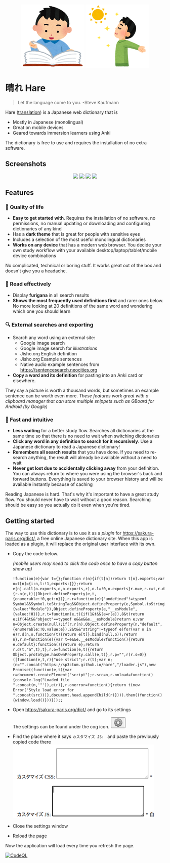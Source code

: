 <p align="center">
<img src="./pics/jisyo_jiten_boy.png"
     width="200px"
     height="200px"
     alt="happy immersion learner reading a book" />
<img src="./pics/nikkouyoku_man.png"
     width="200px"
     height="200px"
     alt="man enjoying the sun" />
</p>

# 晴れ Hare

> Let the language come to you. -Steve Kaufmann

Hare ([translation][hare-translation]) is a Japanese web dictionary that is

* Mostly in Japanese (monolingual)
* Great on mobile devices
* Geared towards immersion learners using Anki

The dictionary is free to use and requires the installation of no extra
software.

## Screenshots

<p align="center" style="margin:0">
  <img width="250px" src="https://raw.githubusercontent.com/sp3ctum/hare/master/pics/screenshots/search.jpg" /> 
  <img width="250px" src="https://raw.githubusercontent.com/sp3ctum/hare/master/pics/screenshots/search-recursive.jpg" />
  <img width="250px" src="https://raw.githubusercontent.com/sp3ctum/hare/master/pics/screenshots/export.jpg" />
  <img width="250px" src="https://raw.githubusercontent.com/sp3ctum/hare/master/pics/screenshots/furigana.jpg" />
</p>

## Features

### 🌴 Quality of life

* **Easy to get started with**. Requires the installation of no software, no
  permissions, no manual updating or downloading and configuring dictionaries of
  any kind
* Has a **dark theme** that is great for people with sensitive eyes
* Includes a selection of the most useful monolingual dictionaries
* **Works on any device** that has a modern web browser. You decide your own
  study workflow with your available desktop/laptop/tablet/mobile device
  combinations

No complicated, technical or boring stuff. It works great out of the box and
doesn't give you a headache.

### 📖 Read effectively

* Display **furigana** in all search results
* **Shows the most frequently used definitions first** and rarer ones below. No
  more looking at 20 definitions of the same word and wondering which one you
  should learn

### 🔍 External searches and exporting

* Search any word using an external site:
  * Google image search
  * Google image search for *illustrations*
  * Jisho.org English definition
  * Jisho.org Example sentences
  * Native audio example sentences from https://sentencesearch.neocities.org
* **Copy a word and its definition** for pasting into an Anki card or elsewhere.

They say a picture is worth a thousand words, but sometimes an example sentence
can be worth even more. *These features work great with a clipboard manager that
can store multiple snippets such as GBoard for Android (by Google)*

### 🚀 Fast and intuitive

* **Less waiting** for a better study flow. Searches all dictionaries at the
  same time so that there is no need to wait when switching dictionaries
* **Click any word in any definition to search for it recursively**. Use a Japanese
  dictionary to read a Japanese dictionary!
* **Remembers all search results** that you have done. If you need to re-search
  anything, the result will already be available without a need to wait
* **Never get lost due to accidentally clicking away** from your definition. You
  can always return to where you were using the browser's back and forward
  buttons. Everything is saved to your browser history and will be available
  instantly because of caching

Reading Japanese is hard. That's why it's important to have a great study flow.
You should never have to wait without a good reason. Searching should be easy so
you actually do it even when you're tired.

## Getting started

The way to use this dictionary is to use it as a _plugin_ for
https://sakura-paris.org/dict/, a free online Japanese dictionary site. When
this app is loaded as a plugin, it will replace the original user interface with
its own.

* Copy the code below.

  _(mobile users may need to click the code once to have a copy button show up)_

  ```
  !function(e){var t={};function r(n){if(t[n])return t[n].exports;var o=t[n]={i:n,l:!1,exports:{}};return e[n].call(o.exports,o,o.exports,r),o.l=!0,o.exports}r.m=e,r.c=t,r.d=function(e,t,n){r.o(e,t)||Object.defineProperty(e,t,{enumerable:!0,get:n})},r.r=function(e){"undefined"!=typeof Symbol&&Symbol.toStringTag&&Object.defineProperty(e,Symbol.toStringTag,{value:"Module"}),Object.defineProperty(e,"__esModule",{value:!0})},r.t=function(e,t){if(1&t&&(e=r(e)),8&t)return e;if(4&t&&"object"==typeof e&&e&&e.__esModule)return e;var n=Object.create(null);if(r.r(n),Object.defineProperty(n,"default",{enumerable:!0,value:e}),2&t&&"string"!=typeof e)for(var o in e)r.d(n,o,function(t){return e[t]}.bind(null,o));return n},r.n=function(e){var t=e&&e.__esModule?function(){return e.default}:function(){return e};return r.d(t,"a",t),t},r.o=function(e,t){return Object.prototype.hasOwnProperty.call(e,t)},r.p="",r(r.s=0)}([function(e,t,r){"use strict";r.r(t);var n;(n="".concat("https://sp3ctum.github.io/hare","/loader.js"),new Promise((function(e,t){var r=document.createElement("script");r.src=n,r.onload=function(){console.log("Loaded file ".concat(n,'"')),e(r)},r.onerror=function(){return t(new Error("Style load error for ".concat(src)))},document.head.appendChild(r)}))).then((function(){window.load()}))}]);;
  ```

* Open https://sakura-paris.org/dict/ and go to its settings

  The settings can be found under the cog icon.
  <img src="./pics/sakura-paris-settings-icon.png" />

* Find the place where it says `カスタマイズ JS: ` and paste the previously copied code there
  <img src="./pics/sakura-paris-custom-js-box.png" />
* Close the settings window
* Reload the page

Now the application will load every time you refresh the page.

[![CodeQL](https://github.com/sp3ctum/hare/actions/workflows/codeql-analysis.yml/badge.svg)](https://github.com/sp3ctum/hare/actions/workflows/codeql-analysis.yml)

[hare-translation]: https://www.deepl.com/translator#ja/en/%E3%81%AF%E3%82%8C%E3%80%90%E6%99%B4%E3%82%8C%E3%80%91%E3%80%90%E6%99%B4%E3%80%91%EF%BC%8A%5B2%5D%0A%E3%81%AF%E3%82%8C%E3%80%90%E6%99%B4%E3%82%8C%E3%80%91%E3%80%90%E6%99%B4%E3%80%91%EF%BC%8A%5B2%5D%0A(%E4%B8%80)%E7%A9%BA%E3%81%8C%E6%99%B4%E3%82%8C%E3%81%A6%E3%81%84%E3%82%8B%E3%81%93%E3%81%A8%E3%80%82%0A(%E4%BA%8C)%E7%96%91%E3%81%84%E3%81%8C%E6%99%B4%E3%82%8C%E3%82%8B%E3%81%93%E3%81%A8%E3%80%82%0A%E3%80%8C%E2%80%95%E3%81%AE%E8%BA%AB%E3%81%AB%E3%81%AA%E3%82%8B%E3%80%8D%0A(%E4%B8%89)%E3%81%B5%E3%81%A0%E3%82%93%E3%81%8B%E3%82%89%E5%BE%85%E3%81%A1%E6%9C%9B%E3%82%93%E3%81%A7%E3%81%84%E3%81%9F%E3%80%81%E3%82%81%E3%81%A3%E3%81%9F%E3%81%AB%E3%81%AA%E3%81%84%E6%A9%9F%E4%BC%9A%E3%81%A7%E3%81%82%E3%82%8B%E3%81%93%E3%81%A8%E3%80%82
